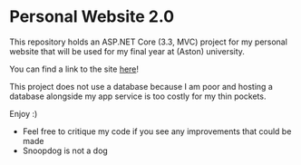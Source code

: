 # Personal Website 2.0

This repository holds an ASP.NET Core (3.3, MVC) project for my personal website that will be used for my final year at (Aston) university.

You can find a link to the site [here](https://www.johnny-le.me)!

This project does not use a database because I am poor and hosting a database alongside my app service is too costly for my thin pockets.

Enjoy :)

- Feel free to critique my code if you see any improvements that could be made
- Snoopdog is not a dog
